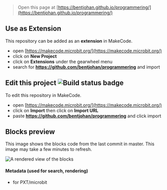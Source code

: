 
> Open this page at [https://bentjohan.github.io/programmering/](https://bentjohan.github.io/programmering/)

## Use as Extension

This repository can be added as an **extension** in MakeCode.

* open [https://makecode.microbit.org/](https://makecode.microbit.org/)
* click on **New Project**
* click on **Extensions** under the gearwheel menu
* search for **https://github.com/bentjohan/programmering** and import

## Edit this project ![Build status badge](https://github.com/bentjohan/programmering/workflows/MakeCode/badge.svg)

To edit this repository in MakeCode.

* open [https://makecode.microbit.org/](https://makecode.microbit.org/)
* click on **Import** then click on **Import URL**
* paste **https://github.com/bentjohan/programmering** and click import

## Blocks preview

This image shows the blocks code from the last commit in master.
This image may take a few minutes to refresh.

![A rendered view of the blocks](https://github.com/bentjohan/programmering/raw/master/.github/makecode/blocks.png)

#### Metadata (used for search, rendering)

* for PXT/microbit
<script src="https://makecode.com/gh-pages-embed.js"></script><script>makeCodeRender("{{ site.makecode.home_url }}", "{{ site.github.owner_name }}/{{ site.github.repository_name }}");</script>
